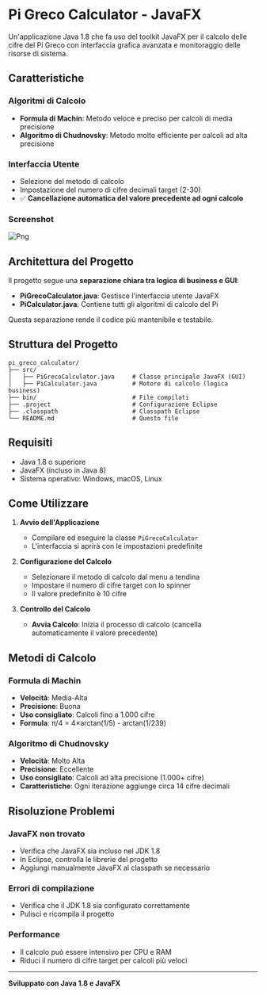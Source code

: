 # Pi Greco Calculator - JavaFX

Un'applicazione Java 1.8 che fa uso del toolkit JavaFX per il calcolo delle cifre del Pi Greco con interfaccia grafica avanzata e monitoraggio delle risorse di sistema.

## Caratteristiche

### Algoritmi di Calcolo
- **Formula di Machin**: Metodo veloce e preciso per calcoli di media precisione
- **Algoritmo di Chudnovsky**: Metodo molto efficiente per calcoli ad alta precisione

### Interfaccia Utente
- Selezione del metodo di calcolo
- Impostazione del numero di cifre decimali target (2-30)
- ✅ **Cancellazione automatica del valore precedente ad ogni calcolo**

### Screenshot

![Png](https://i.ibb.co/fV380fc7/Immagine-2025-07-07-230002.png)

## Architettura del Progetto

Il progetto segue una **separazione chiara tra logica di business e GUI**:

- **PiGrecoCalculator.java**: Gestisce l'interfaccia utente JavaFX
- **PiCalculator.java**: Contiene tutti gli algoritmi di calcolo del Pi

Questa separazione rende il codice più mantenibile e testabile.

## Struttura del Progetto

```
pi_greco_calculator/
├── src/
│   ├── PiGrecoCalculator.java     # Classe principale JavaFX (GUI)
│   ├── PiCalculator.java          # Motore di calcolo (logica business)
├── bin/                           # File compilati
├── .project                       # Configurazione Eclipse
├── .classpath                     # Classpath Eclipse
└── README.md                      # Questo file
```

## Requisiti

- Java 1.8 o superiore
- JavaFX (incluso in Java 8)
- Sistema operativo: Windows, macOS, Linux

## Come Utilizzare

1. **Avvio dell'Applicazione**
   - Compilare ed eseguire la classe `PiGrecoCalculator`
   - L'interfaccia si aprirà con le impostazioni predefinite

2. **Configurazione del Calcolo**
   - Selezionare il metodo di calcolo dal menu a tendina
   - Impostare il numero di cifre target con lo spinner
   - Il valore predefinito è 10 cifre

3. **Controllo del Calcolo**
   - **Avvia Calcolo**: Inizia il processo di calcolo (cancella automaticamente il valore precedente)

## Metodi di Calcolo

### Formula di Machin
- **Velocità**: Media-Alta
- **Precisione**: Buona
- **Uso consigliato**: Calcoli fino a 1.000 cifre
- **Formula**: π/4 = 4×arctan(1/5) - arctan(1/239)

### Algoritmo di Chudnovsky
- **Velocità**: Molto Alta
- **Precisione**: Eccellente
- **Uso consigliato**: Calcoli ad alta precisione (1.000+ cifre)
- **Caratteristiche**: Ogni iterazione aggiunge circa 14 cifre decimali

## Risoluzione Problemi

### JavaFX non trovato
- Verifica che JavaFX sia incluso nel JDK 1.8
- In Eclipse, controlla le librerie del progetto
- Aggiungi manualmente JavaFX al classpath se necessario

### Errori di compilazione
- Verifica che il JDK 1.8 sia configurato correttamente
- Pulisci e ricompila il progetto

### Performance
- Il calcolo può essere intensivo per CPU e RAM
- Riduci il numero di cifre target per calcoli più veloci

---

**Sviluppato con Java 1.8 e JavaFX**
